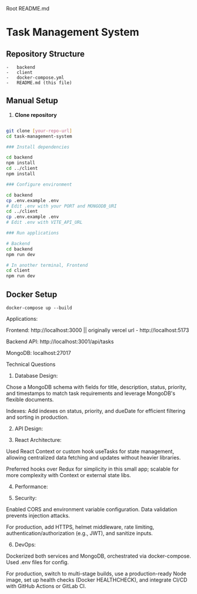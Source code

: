 Root README.md

# Task Management System

## Repository Structure

```
-   backend
-   client
-   docker-compose.yml
-   README.md (this file)
```

## Manual Setup

1. **Clone repository**

```bash

git clone [your-repo-url]
cd task-management-system

### Install dependencies

cd backend
npm install
cd ../client
npm install

### Configure environment

cd backend
cp .env.example .env
# Edit .env with your PORT and MONGODB_URI
cd ../client
cp .env.example .env
# Edit .env with VITE_API_URL

### Run applications

# Backend
cd backend
npm run dev

# In another terminal, Frontend
cd client
npm run dev
```

## Docker Setup

```
docker-compose up --build
```

Applications:

Frontend: http://localhost:3000 || originally vercel url - http://localhost:5173

Backend API: http://localhost:3001/api/tasks

MongoDB: localhost:27017

Technical Questions

1. Database Design:

Chose a MongoDB schema with fields for title, description, status, priority, and timestamps to match task requirements and leverage MongoDB's flexible documents.

Indexes: Add indexes on status, priority, and dueDate for efficient filtering and sorting in production.

2. API Design:

3. React Architecture:

Used React Context or custom hook useTasks for state management, allowing centralized data fetching and updates without heavier libraries.

Preferred hooks over Redux for simplicity in this small app; scalable for more complexity with Context or external state libs.

4. Performance:

5. Security:

Enabled CORS and environment variable configuration. Data validation prevents injection attacks.

For production, add HTTPS, helmet middleware, rate limiting, authentication/authorization (e.g., JWT), and sanitize inputs.

6. DevOps:

Dockerized both services and MongoDB, orchestrated via docker-compose. Used .env files for config.

For production, switch to multi-stage builds, use a production-ready Node image, set up health checks (Docker HEALTHCHECK), and integrate CI/CD with GitHub Actions or GitLab CI.
